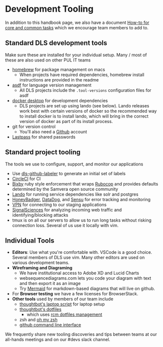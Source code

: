 # Development Tooling

In addition to this handbook page, we also have a document [How-to for core and
common
tasks](https://docs.google.com/document/d/1PRgujNUnLNklfXjWeQ4TeyxG3sULDCVfKR1x29HH9j0/edit#) which we encourage team members to add to.

## Standard DLS development tools
Make sure these are installed for your individual setup. Many / most of these are also used on other PUL IT teams

* [homebrew](https://brew.sh/) for package management on macs
  * When projects have required dependencies, homebrew install instructions are provided in the readme
* [asdf](https://asdf-vm.com/) for language version management
  * All DLS projects include the `.tool-versions` configuration files for asdf
* [docker desktop](https://www.docker.com/products/docker-desktop/) for development dependencies
  * DLS projects are set up using lando (see below). Lando releases work best with certain versions of docker so the recommended way to install docker is to install lando, which will bring in the correct version of docker as part of its install process.
* git for version control
  * You'll also need a [Github](https://github.com/pulibrary) account
* [Lastpass](https://informationsecurity.princeton.edu/LastPass) for shared passwords

## Standard project tooling

The tools we use to configure, support, and monitor our applications

* Use [dls-github-labeler](https://github.com/pulibrary/dls-github-labeler) to generate an initial set of labels
* [CircleCI](https://circleci.com/gh/pulibrary) for CI
* [Bixby](https://github.com/samvera-labs/bixby) ruby style enforcement that wraps [Rubocop](https://github.com/bbatsov/rubocop) and provides defaults determined by the Samvera open source community
* [Lando](https://lando.dev/) for running service dependencies like solr and postgres
* [HoneyBadger](https://www.honeybadger.io/), [DataDog](https://app.datadoghq.com/), and [Sensu](https://lib-monitor.princeton.edu/dashboard) for error tracking and monitoring
* [VPN](https://princeton.service-now.com/snap?sys_id=6023&id=kb_article) for connecting to our staging applications
* [SignalSciences](https://dashboard.signalsciences.net/) for analyzing incoming web traffic and identifying/blocking attacks
* tmux is on all our servers to allow us to run long tasks without risking
  connection loss. Several of us use it locally with vim.

## Individual Tools

* __Editors__: Use what you're comfortable with. VSCode is a good choice. Several members of DLS use vim. Many other editors are used on various development teams.
* __Wireframing and Diagraming__
  * We have institutional access to Adobe XD and Lucid Charts
  * websequencediagrams.com lets you code your diagram with text and then export
    it as an image
  * Try [Mermaid](https://mermaid.js.org/ecosystem/tutorials.html) for markdown-based diagrams that will live on github.
* For __Browser testing__ we have a few licenses for BrowserStack.
* __Other tools__ used by members of our team include
  * [thoughtbot's laptop script](https://github.com/thoughtbot/laptop) for laptop setup
  * [thoughtbot's dotfiles](https://github.com/thoughtbot/dotfiles)
    * which uses [rcm dotfiles management](https://github.com/thoughtbot/rcm)
  * zsh and [oh my zsh](https://ohmyz.sh/)
  * [github command line interface](https://github.com/cli/cli)

We frequently share new tooling discoveries and tips between teams at our all-hands
meetings and on our #devs slack channel.
